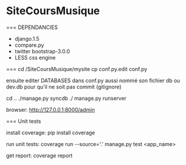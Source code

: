 SiteCoursMusique
================

===
DEPENDANCIES
   * django.1.5
   * compare.py
   * twitter bootstrap-3.0.0
   * LESS css engine
   

===
cd /SiteCoursMusique/mysite
cp conf.py.edit conf.py

ensuite editer DATABASES dans conf.py 
 aussi nommé son fichier db ou dev.db pour qu'il ne soit pas commit (gitignore)

cd ..
./manage.py syncdb
./ manage.py runserver

browser: http://127.0.0.1:8000/admin


===
Unit tests

install coverage:
pip install coverage

run unit tests:
coverage run --source='.' manage.py test <app_name>

get report:
coverage report

